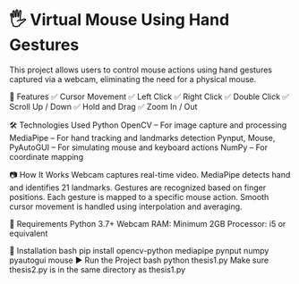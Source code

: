 # 🖐️ Virtual Mouse Using Hand Gestures
This project allows users to control mouse actions using hand gestures captured via a webcam, eliminating the need for a physical mouse.

📌 Features
✅ Cursor Movement
✅ Left Click
✅ Right Click
✅ Double Click
✅ Scroll Up / Down
✅ Hold and Drag
✅ Zoom In / Out

🛠️ Technologies Used
Python
OpenCV – For image capture and processing
MediaPipe – For hand tracking and landmarks detection
Pynput, Mouse, PyAutoGUI – For simulating mouse and keyboard actions
NumPy – For coordinate mapping

📷 How It Works
Webcam captures real-time video.
MediaPipe detects hand and identifies 21 landmarks.
Gestures are recognized based on finger positions.
Each gesture is mapped to a specific mouse action.
Smooth cursor movement is handled using interpolation and averaging.

🔧 Requirements
Python 3.7+
Webcam
RAM: Minimum 2GB
Processor: i5 or equivalent

🔄 Installation
bash
pip install opencv-python mediapipe pynput numpy pyautogui mouse
▶️ Run the Project
bash
python thesis1.py
Make sure thesis2.py is in the same directory as thesis1.py
